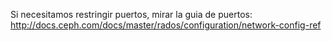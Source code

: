 Si necesitamos restringir puertos, mirar la guia de puertos: http://docs.ceph.com/docs/master/rados/configuration/network-config-ref
